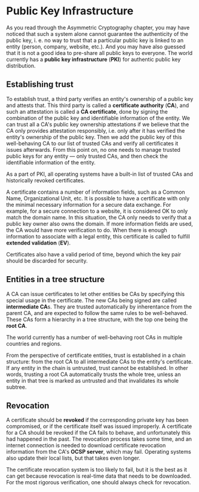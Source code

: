 # Public Key Infrastructure

As you read through the Asymmetric Cryptography chapter, you may have noticed that such a system alone cannot guarantee the authenticity of the public key, i. e. no way to trust that a particular public key is linked to an entity (person, company, website, etc.). And you may have also guessed that it is not a good idea to pre-share all public keys to everyone. The world currently has a **public key infrastructure** (**PKI**) for authentic public key distribution.

## Establishing trust

To establish trust, a third party verifies an entity's ownership of a public key and attests that. This third party is called a **certificate authority** (**CA**), and such an attestation is called a **CA certificate**, done by signing the combination of the public key and identifiable information of the entity. We can trust all a CA's public key ownership attestations if we believe that the CA only provides attestation responsibly, i.e. only after it has verified the entity's ownership of the public key. Then we add the public key of this well-behaving CA to our list of trusted CAs and verify all certificates it issues afterwards. From this point on, no one needs to manage trusted public keys for any entity — only trusted CAs, and then check the identifiable information of the entity.

As a part of PKI, all operating systems have a built-in list of trusted CAs and historically revoked certificates.

A certificate contains a number of information fields, such as a Common Name, Organizational Unit, etc. It is possible to have a certificate with only the minimal necessary information for a secure data exchange. For example, for a secure connection to a website, it is considered OK to only match the domain name. In this situation, the CA only needs to verify that a public key owner also owns the domain. If more information fields are used, the CA would have more verification to do. When there is enough information to associate with a legal entity, this certificate is called to fulfill **extended validation** (**EV**).

Certificates also have a valid period of time, beyond which the key pair should be discarded for security.

## Entities in a tree structure

A CA can issue certificates to let other entities be CAs by specifying this special usage in the certificate. The new CAs being signed are called **intermediate CA**s. They are trusted automatically by inherentance from the parent CA, and are expected to follow the same rules to be well-behaved. These CAs form a hierarchy in a tree structure, with the top one being the **root CA**.

The world currently has a number of well-behaving root CAs in multiple countries and regions.

From the perspective of certificate entities, trust is established in a chain structure: from the root CA to all intermediate CAs to the entity's certificate. If any entity in the chain is untrusted, trust cannot be established. In other words, trusting a root CA automatically trusts the whole tree, unless an entity in that tree is marked as untrusted and that invalidates its whole subtree.

## Revocation

A certificate should be **revoked** if the corresponding private key has been compromised, or if the certificate itself was issued improperly. A certificate for a CA should be revoked if the CA fails to behave, and unfortunately this had happened in the past. The revocation process takes some time, and an internet connection is needed to download certificate revocation information from the CA's **OCSP server**, which may fail. Operating systems also update their local lists, but that takes even longer.

The certificate revocation system is too likely to fail, but it is the best as it can get because revocation is real-time data that needs to be downloaded. For the most rigorous verification, one should always check for revocation.
